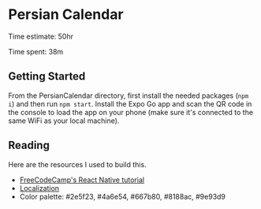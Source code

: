 # Persian Calendar
Time estimate: 50hr

Time spent: 38m

## Getting Started
From the PersianCalendar directory, first install the needed packages (`npm i`)
and then run `npm start`. Install the Expo Go app and scan the QR code in the
console to load the app on your phone (make sure it's connected to the same WiFi
as your local machine).

## Reading
Here are the resources I used to build this.

- [FreeCodeCamp's React Native tutorial](https://www.freecodecamp.org/news/react-native-full-course-android-ios-development/)
- [Localization](https://betterprogramming.pub/creating-a-multi-language-app-in-react-native-9828b138c274)
- Color palette: #2e5f23, #4a6e54, #667b80, #8188ac, #9e93d9
